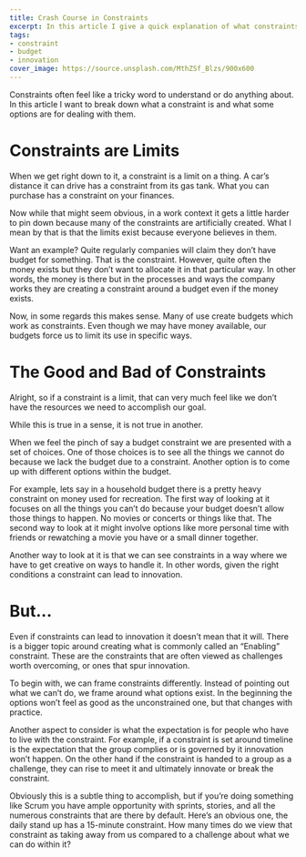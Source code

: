 ```yaml
---
title: Crash Course in Constraints
excerpt: In this article I give a quick explanation of what constraints are, and how they can hold groups back or spark innovation.
tags:
- constraint
- budget
- innovation
cover_image: https://source.unsplash.com/MthZSf_Blzs/900x600
---
```

Constraints often feel like a tricky word to understand or do anything about. In this article I want to break down what a constraint is and what some options are for dealing with them.

# Constraints are Limits

When we get right down to it, a constraint is a limit on a thing. A car’s distance it can drive has a constraint from its gas tank. What you can purchase has a constraint on your finances.

Now while that might seem obvious, in a work context it gets a little harder to pin down because many of the constraints are artificially created. What I mean by that is that the limits exist because everyone believes in them.

Want an example? Quite regularly companies will claim they don’t have budget for something. That is the constraint. However, quite often the money exists but they don’t want to allocate it in that particular way. In other words, the money is there but in the processes and ways the company works they are creating a constraint around a budget even if the money exists.

Now, in some regards this makes sense. Many of use create budgets which work as constraints. Even though we may have money available, our budgets force us to limit its use in specific ways.

# The Good and Bad of Constraints

Alright, so if a constraint is a limit, that can very much feel like we don’t have the resources we need to accomplish our goal.

While this is true in a sense, it is not true in another.

When we feel the pinch of say a budget constraint we are presented with a set of choices. One of those choices is to see all the things we cannot do because we lack the budget due to a constraint. Another option is to come up with different options within the budget.

For example, lets say in a household budget there is a pretty heavy constraint on money used for recreation. The first way of looking at it focuses on all the things you can’t do because your budget doesn’t allow those things to happen. No movies or concerts or things like that. The second way to look at it might involve options like more personal time with friends or rewatching a movie you have or a small dinner together.

Another way to look at it is that we can see constraints in a way where we have to get creative on ways to handle it. In other words, given the right conditions a constraint can lead to innovation.

# But...

Even if constraints can lead to innovation it doesn’t mean that it will. There is a bigger topic around creating what is commonly called an “Enabling” constraint. These are the constraints that are often viewed as challenges worth overcoming, or ones that spur innovation.

To begin with, we can frame constraints differently. Instead of pointing out what we can’t do, we frame around what options exist. In the beginning the options won’t feel as good as the unconstrained one, but that changes with practice.

Another aspect to consider is what the expectation is for people who have to live with the constraint. For example, if a constraint is set around timeline is the expectation that the group complies or is governed by it innovation won’t happen. On the other hand if the constraint is handed to a group as a challenge, they can rise to meet it and ultimately innovate or break the constraint. 

Obviously this is a subtle thing to accomplish, but if you’re doing something like Scrum you have ample opportunity with sprints, stories, and all the numerous constraints that are there by default. Here’s an obvious one, the daily stand up has a 15-minute constraint. How many times do we view that constraint as taking away from us compared to a challenge about what we can do within it?
